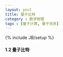 ```yaml
---
layout: post
title: 量子比特
category : 数学物理
tags : [量子计算, 量子信息]
---
```

{% include JB/setup %}

#### 1.2 量子比特